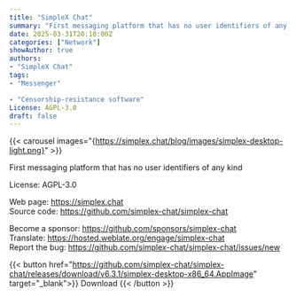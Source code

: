 ```yaml
---
title: "SimpleX Chat"
summary: "First messaging platform that has no user identifiers of any kind"
date: 2025-03-31T20:10:00Z
categories: ["Network"]
showAuthor: true
authors:
- "SimpleX Chat"
tags: 
- "Messenger"

- "Censorship-resistance software"
License: AGPL-3.0
draft: false
---
```


{{< carousel images="{https://simplex.chat/blog/images/simplex-desktop-light.png}" >}}

First messaging platform that has no user identifiers of any kind

License: AGPL-3.0

Web page: <https://simplex.chat>  
Source code: <https://github.com/simplex-chat/simplex-chat>

Become a sponsor: <https://github.com/sponsors/simplex-chat>  
Translate: <https://hosted.weblate.org/engage/simplex-chat>  
Report the bug: <https://github.com/simplex-chat/simplex-chat/issues/new>  

{{< button href="https://github.com/simplex-chat/simplex-chat/releases/download/v6.3.1/simplex-desktop-x86_64.AppImage" target="_blank">}}
Download
{{< /button >}}